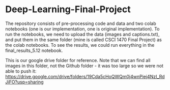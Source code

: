 # Deep-Learning-Final-Project

The repository consists of pre-processing code and data and two colab notebooks (one is our implementation, one is original implementation). To run the notebooks, we need to upload the data (images and captions.txt), and put them in the same folder (mine is called CSCI 1470 Final Project) as the colab notebooks. To see the results, we could run everything in the final_results_5.12 notebook. 

This is our google drive folder for reference. Note that we can find all images in this folder, not the Github folder - it was too large so we were not able to push it: 
https://drive.google.com/drive/folders/19Cda5cHoQWQm0j4wnPiej4NzI_RdJiFO?usp=sharing
